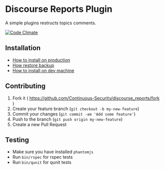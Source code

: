 # Discourse Reports Plugin

A simple plugins restructs topics comments.

[![Code Climate](https://codeclimate.com/github/Continuous-Security/discourse_reports/badges/gpa.svg)](https://codeclimate.com/github/Continuous-Security/discourse_reports)

## Installation

- [How to install on production](docs/INSTALL-docker.md)
- [How restore backup](docs/RESTORE-backup.md)
- [How to install on dev machine](docs/INSTALL-dev.md)

## Contributing

1. Fork it ( https://github.com/Continuous-Security/discourse_reports/fork )
2. Create your feature branch (`git checkout -b my-new-feature`)
3. Commit your changes (`git commit -am 'Add some feature'`)
4. Push to the branch (`git push origin my-new-feature`)
5. Create a new Pull Request

## Testing

- Make sure you have installed `phantomjs`
- Run `bin/rspec` for rspec tests
- Run `bin/qunit` for qunit tests

